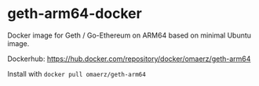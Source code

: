 # geth-arm64-docker

Docker image for Geth / Go-Ethereum on ARM64 based on minimal Ubuntu image.

Dockerhub: https://hub.docker.com/repository/docker/omaerz/geth-arm64

Install with ```docker pull omaerz/geth-arm64```
